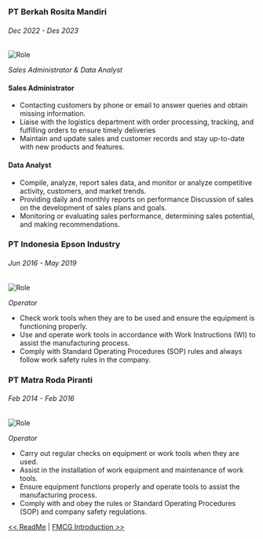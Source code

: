 ### PT Berkah Rosita Mandiri
<h6> Dec 2022 - Des 2023 </h6>

![Role](https://img.shields.io/badge/Sales_Administrator_&_Data_Analyst-grey)

*Sales Administrator & Data Analyst*

#### Sales Administrator
- Contacting customers by phone or email to answer queries and obtain missing information.
- Liaise with the logistics department with order processing, tracking, and fulfilling orders to ensure timely deliveries
- Maintain and update sales and customer records and stay up-to-date with new products and features.

#### Data Analyst
- Compile, analyze, report sales data, and monitor or analyze competitive activity, customers, and market trends.
- Providing daily and monthly reports on performance Discussion of sales on the development of sales plans and goals.
- Monitoring or evaluating sales performance, determining sales potential, and making recommendations.

### PT Indonesia Epson Industry
<h6> Jun 2016 - May 2019 </h6>

![Role](https://img.shields.io/badge/Operator-grey)

*Operator*

- Check work tools when they are to be used and ensure the equipment is functioning properly.
- Use and operate work tools in accordance with Work Instructions (WI) to assist the manufacturing process.
- Comply with Standard Operating Procedures (SOP) rules and always follow work safety rules in the company.

### PT Matra Roda Piranti
<h6> Feb 2014 - Feb 2016 </h6>

![Role](https://img.shields.io/badge/Operator-grey)

*Operator*

- Carry out regular checks on equipment or work tools when they are used.
- Assist in the installation of work equipment and maintenance of work tools.
- Ensure equipment functions properly and operate tools to assist the manufacturing process.
- Comply with and obey the rules or Standard Operating Procedures (SOP) and company safety regulations.


[<< ReadMe](./ReadMe.md) | [FMCG Introduction >>](./TableOfContent/01_FastMovingCustomerGoods/1.Introduction/Intro.md)